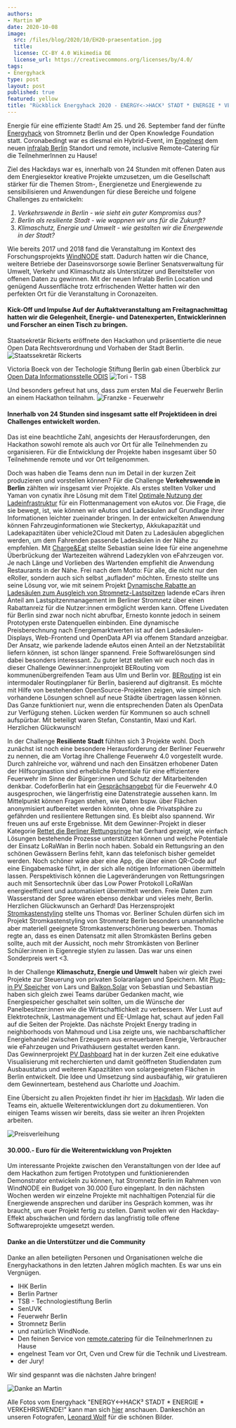 ```yaml
---
authors:
- Martin WP 
date: 2020-10-08
image:
  src: /files/blog/2020/10/EH20-praesentation.jpg
  title: 
  license: CC-BY 4.0 Wikimedia DE
  license_url: https://creativecommons.org/licenses/by/4.0/
tags:
- Energyhack
type: post
layout: post
published: true
featured: yellow
title: "Rückblick Energyhack 2020 - ENERGY<->HACK³ STADT * ENERGIE * VERKEHRSWENDE!"
---
```


Energie für eine effiziente Stadt! Am 25. und 26. September fand der fünfte [Energyhack](https://energyhack.de/) von Stromnetz Berlin und der Open Knowledge Foundation statt.
Coronabedingt war es diesmal ein Hybrid-Event, im [Engelnest](https://engelnest.de/) dem neuen [infralab Berlin](https://infralab.berlin/) Standort und remote, inclusive Remote-Catering für die TeilnehmerInnen zu Hause!

Ziel des Hackdays war es, innerhalb von 24 Stunden mit offenen Daten aus dem Energiesektor kreative Projekte umzusetzen, um die Gesellschaft stärker für die 
Themen Strom-, Energienetze und Energiewende zu sensibilisieren und Anwendungen für diese Bereiche und folgene Challenges zu entwickeln:<i>
1. Verkehrswende in Berlin - wie sieht ein guter Kompromiss aus?
2. Berlin als resiliente Stadt - wie wappnen wir uns für die Zukunft?
3. Klimaschutz, Energie und Umwelt - wie gestalten wir die Energewende in der Stadt?</i>

Wie bereits 2017 und 2018 fand die Veranstaltung im Kontext des Forschungsprojekts [WindNODE](http://windnode.de) statt. Dadurch hatten wir die Chance, weitere Betriebe der Daseinsvorsorge sowie Berliner Senatsverwaltung für Umwelt, Verkehr und Klimaschutz als Unterstützer und Bereitsteller von offenen Daten zu gewinnen. Mit der neuen Infralab Berlin Location und genügend Aussenfläche trotz erfrischenden Wetter hatten wir den perfekten Ort für die Veranstaltung in Coronazeiten.


#### Kick-Off und Impulse Auf der Auftaktveranstaltung am Freitagnachmittag hatten wir die Gelegenheit, Energie- und Datenexperten, Entwicklerinnen und Forscher an einen Tisch zu bringen.

Staatsekretär Rickerts eröffnete den Hackathon und präsentierte die neue Open Data Rechtsverordnung und Vorhaben der Stadt Berlin.
![Staatssekretär Rickerts](/files/blog/2020/10/EH20-rickerts.jpg "Rickerts")

Victoria Boeck von der Techologie Stiftung Berlin gab einen Überblick zur [Open Data Informationsstelle ODIS](https://odis-berlin.de/) 
![Tori - TSB](/files/blog/2020/10/EH20-Tori.jpg "Tori")

Und besonders gefreut hat uns, dass zum ersten Mal die Feuerwehr Berlin an einem Hackathon teilnahm.
![Franzke - Feuerwehr](/files/blog/2020/10/EH20-Franzke.jpg "Franzke")


#### Innerhalb von 24 Stunden sind insgesamt satte elf Projektideen in drei Challenges entwickelt worden. 
Das ist eine beachtliche Zahl, angesichts der Herausforderungen, den Hackathon sowohl remote als auch vor Ort für alle Teilnehmenden zu organisieren. 
Für die Entwicklung der Projekte haben insgesamt über 50 Teilnehmende remote und vor Ort teilgenommen.

Doch was haben die Teams denn nun im Detail in der kurzen Zeit produzieren und vorstellen können? 
Für die Challenge <b>Verkehrswende in Berlin</b> zählten wir insgesamt vier Projekte. 
Als erstes stellten Volker und Yaman von cynatix ihre Lösung mit dem Titel [Optimale Nutzung der Ladeinfrastruktur](https://hackdash.org/projects/5f6f5497dcd4a835bbac9c55) für ein Flottenmanagement von eAutos vor. 
Die Frage, die sie bewegt, ist, wie können wir eAutos und Ladesäulen auf Grundlage ihrer Informationen leichter zueinander bringen. 
In der entwickelten Anwendung können Fahrzeuginformationen wie Steckertyp, Akkukapazität und Ladekapazitäten über vehicle2Cloud mit Daten zu Ladesäulen abgeglichen werden, 
um dem Fahrenden passende Ladesäulen in der Nähe zu empfehlen. 
Mit [Charge&Eat](https://hackdash.org/projects/5f6f592cdcd4a835bbac9c5d) stellte Sebastian seine Idee für eine angenehme Überbrückung der Wartezeiten 
während Ladezyklen von eFahrzeugen vor. Je nach Länge und Vorlieben des Wartenden empfiehlt die Anwendung Restaurants in der Nähe. 
Frei nach dem Motto: Für alle, die nicht nur den eRoller, sondern auch sich selbst „aufladen“ möchten. 
Ernesto stellte uns seine Lösung vor, wie mit seinem Projekt [Dynamische Rabatte an Ladesäulen zum Ausgleich von Stromnetz-Lastspitzen](https://hackdash.org/projects/5f6f4d35dcd4a835bbac9c45) ladende eCars ihren Anteil am Lastspitzenmanagement im Berliner Stromnetz über einen Rabattanreiz für die Nutzer:innen ermöglicht werden kann. Offene Livedaten für Berlin sind zwar noch nicht abrufbar, Ernesto konnte jedoch in seinem Prototypen erste Datenquellen einbinden. Eine  dynamische Preisberechnung nach Energiemarktwerten ist auf den Ladesäulen-Displays, Web-Frontend und OpenData API via offenem Standard anzeigbar. Der Ansatz, wie parkende ladende eAutos einen Anteil an der Netzstabilität liefern können, ist schon länger spannend. Freie Softwarelösungen sind dabei besonders interessant. 
Zu guter letzt stellen wir euch noch das in dieser Challenge Gewinner:innenprojekt BERouting vom kommunenübergreifenden Team aus Ulm und Berlin vor. 
[BERouting](https://hackdash.org/projects/5f6f5c0fdcd4a835bbac9c5e) ist ein intermodaler Routingplaner für Berlin, basierend auf digitransit. Es möchte mit Hilfe von bestehenden OpenSource-Projekten zeigen, wie simpel sich vorhandene Lösungen schnell auf neue Städte übertragen lassen können. Das Ganze funktioniert nur, wenn die entsprechenden Daten als OpenData zur Verfügung stehen. Lücken werden für Kommunen so auch schnell aufspürbar. 
Mit beteiligt waren Stefan, Constantin, Maxi und Karl. Herzlichen Glückwunsch!


In der Challenge <b>Resiliente Stadt</b> fühlten sich 3 Projekte wohl. Doch zunächst ist noch eine besondere Herausforderung der Berliner Feuerwehr zu nennen, 
die am Vortag ihre Challenge Feuerwehr 4.0 vorgestellt wurde. Durch zahlreiche vor, während und nach den Einsätzen erhobener Daten der Hilfsorginastion sind erhebliche Potentiale für eine effizientere Feuerwehr im Sinne der Bürger:innen und Schutz der Mitarbeitenden denkbar. 
CodeforBerlin hat ein [Gesprächsangebot](https://hackdash.org/projects/5f6f6845dcd4a835bbac9c63) für die Feuerwehr 4.0 ausgesprochen, wie längerfristig eine Datenstrategie aussehen kann. 
Im Mittelpunkt können Fragen stehen, wie Daten bspw. über Flächen anonymisiert aufbereitet werden könnten, ohne die Privatsphäre zu gefährden und resilientere Rettungen sind. 
Es bleibt also spannend. Wir freuen uns auf erste Ergebnisse. 
Mit dem Gewinner-Projekt in dieser Kategorie [Rettet die Berliner Rettungsringe](https://hackdash.org/projects/5f6f5782dcd4a835bbac9c5a) hat Gerhard gezeigt, wie einfach Lösungen bestehende Prozesse unterstützen können und welche Potentiale der Einsatz LoRaWan in Berlin noch haben. 
Sobald ein Rettungsring an den schönen Gewässern Berlins fehlt, kann das telefonisch bisher gemeldet werden. 
Noch schöner wäre aber eine App, die über einen QR-Code auf eine Eingabemaske führt, in der sich alle nötigen Informationen übermitteln lassen. Perspektivisch können die Lageveränderungen von Rettungsringen auch mit Sensortechnik über das Low Power Protokoll LoRaWan energieeffizient und automatisiert übermittelt werden. Freie Daten zum Wasserstand der Spree wären ebenso denkbar und vieles mehr, Berlin. Herzlichen Glückwunsch an Gerhard!
Das Herzensprojekt [Stromkastenstyling](https://hackdash.org/projects/5f6f50ecdcd4a835bbac9c4a) stellte uns Thomas vor. Berliner Schulen dürfen sich im Projekt Stromkastenstyling von Stromnetz Berlin besonders unansehnliche aber materiell geeignete Stromkastenverschönerung bewerben. Thomas regte an, dass es einen Datensatz mit allen Stromkästen Berlins geben sollte, auch mit der Aussicht, noch mehr Stromkästen von Berliner Schüler:innen in Eigenregie stylen zu lassen. Das war uns einen Sonderpreis wert <3.


In der Challenge <b>Klimaschutz, Energie und Umwelt</b> haben wir gleich zwei Projekte zur Steuerung von privaten Solaranlagen und Speichern. Mit [Plug-in PV Speicher](https://hackdash.org/projects/5f6f588bdcd4a835bbac9c5b) 
von Lars und [Balkon.Solar](https://sbamueller.wordpress.com/2020/09/27/mit-strom-aus-balkonsolar-eroller-ebike-akku-laden/) von Sebastian und Sebastian haben sich gleich zwei Teams darüber Gedanken macht, 
wie Energiespeicher geschaltet sein sollten, um die Wünsche der Panelbesitzer:innen wie die Wirtschaftlichkeit zu verbessern. Wer Lust auf Elektrotechnik, Lastmanagement und EE-Umlage hat, 
schaut auf jeden Fall auf die Seiten der Projekte. Das nächste Projekt Energy trading in neighborhoods von Mahmoud und Lisa zeigte uns, wie nachbarschaftlicher Energiehandel zwischen Erzeugern aus erneuerbaren Energie, 
Verbraucher wie eFahrzeugen und Privathäusern gestaltet werden kann.  
Das Gewinnerprojekt [PV Dashboard](https://hackdash.org/projects/5f6f5145dcd4a835bbac9c4d) hat in der kurzen Zeit eine edukative Visualisierung mit recherchierten und damit geöffneten Studiendaten zum Ausbaustatus und weiteren Kapazitäten von solargeeigneten Flächen in Berlin entwickelt. Die Idee und Umsetzung sind ausbaufähig, wir gratulieren dem Gewinnerteam, bestehend aus Charlotte und Joachim.

Eine Übersicht zu allen Projekten findet ihr hier im [Hackdash](https://hackdash.org/dashboards/energy2020). 
Wir laden die Teams ein, aktuelle Weiterentwicklungen dort zu dokumentieren. Von einigen Teams wissen wir bereits, dass sie weiter an ihren Projekten arbeiten. 

![Preisverleihung](/files/blog/2020/10/EH20-preisverleihung.jpg "Preisverleihung")<br>


#### 30.000.- Euro für die Weiterentwicklung von Projekten 

Um interessante Projekte zwischen den Veranstaltungen von der Idee auf dem Hackathon zum fertigen Prototypen und  funktionierenden Demonstrator entwickeln zu können, hat Stromnetz Berlin im Rahmen von WindNODE ein Budget von 30.000 Euro eingeplant. In den nächsten Wochen werden wir einzelne Projekte mit nachhaltigen Potenzial für die Energiewende ansprechen und darüber ins Gespräch kommen, was ihr braucht, um euer Projekt fertig zu stellen. Damit wollen wir den Hackday-Effekt abschwächen und fördern das langfristig tolle offene Softwareprojekte umgesetzt werden.

#### Danke an die Unterstützer und die Community  

Danke an allen beteiligten Personen und Organisationen welche die Energyhackathons in den letzten Jahren möglich machten. Es war uns ein Vergnügen.

- IHK Berlin
- Berlin Partner
- TSB - Technologiestiftung Berlin
- SenUVK
- Feuerwehr Berlin
- Stromnetz Berlin 
- und natürlich WindNode.
- Den feinen Service von [remote.catering](https://remote.catering) für die TeilnehmerInnen zu Hause
- engelnest Team vor Ort, Cven und Crew für die Technik und Livestream.
- der Jury!

Wir sind gespannt was die nächsten Jahre bringen!

![Danke an Martin](/files/blog/2020/10/EH20-Martin.jpg "Martin")<br>


Alle Fotos vom Energyhack "ENERGY<->HACK³ STADT * ENERGIE * VERKEHRSWENDE!" kann man sich [hier](https://www.flickr.com/photos/okfde/albums/72157716153561708) anschauen. 
Dankeschön an unseren Fotografen, [Leonard Wolf](https://twitter.com/woleonard) für die schönen Bilder.

